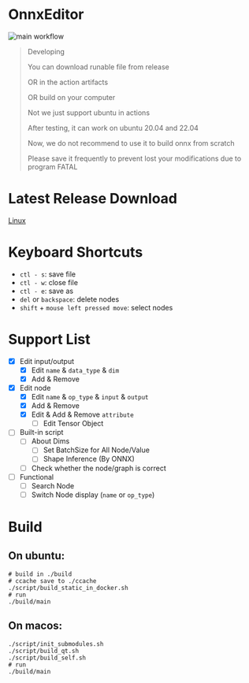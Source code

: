 # OnnxEditor

![main workflow](https://github.com/OYCN/OnnxEditorV2/actions/workflows/all.yml/badge.svg)

> Developing
>
> You can download runable file from release
>
> OR in the action artifacts
>
> OR build on your computer
>
> Not we just support ubuntu in actions
>
> After testing, it can work on ubuntu 20.04 and 22.04
>
> Now, we do not recommend to use it to build onnx from scratch
>
> Please save it frequently to prevent lost your modifications due to program FATAL

# Latest Release Download

[Linux](https://github.com/OYCN/OnnxEditorV2/releases/latest/download/OnnxEditor-x86_64.AppImage)

# Keyboard Shortcuts

 - `ctl - s`: save file
 - `ctl - w`: close file
 - `ctl - e`: save as
 - `del` or `backspace`: delete nodes
 - `shift` + `mouse left pressed move`: select nodes

# Support List

 - [x] Edit input/output
   - [x] Edit `name` & `data_type` & `dim`
   - [x] Add & Remove
 - [x] Edit node
   - [x] Edit `name` & `op_type` & `input` & `output`
   - [x] Add & Remove
   - [x] Edit & Add & Remove `attribute`
     - [ ] Edit Tensor Object
 - [ ] Built-in script
   - [ ] About Dims
     - [ ] Set BatchSize for All Node/Value
     - [ ] Shape Inference (By ONNX)
   - [ ] Check whether the node/graph is correct
 - [ ] Functional
   - [ ] Search Node
   - [ ] Switch Node display (`name` or `op_type`)
 
 # Build
 
 ## On ubuntu:
 
 ```
 # build in ./build
 # ccache save to ./ccache
 ./script/build_static_in_docker.sh 
 # run
 ./build/main
 ```
 
 ## On macos:
 
 ```
 ./script/init_submodules.sh
 ./script/build_qt.sh
 ./script/build_self.sh
 # run
 ./build/main
 ```
